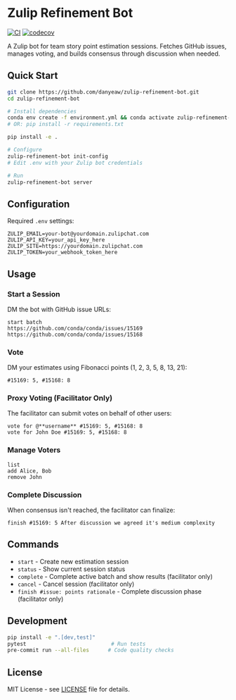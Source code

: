 # Zulip Refinement Bot

[![CI](https://github.com/danyeaw/zulip-refinement-bot/workflows/CI/badge.svg)](https://github.com/danyeaw/zulip-refinement-bot/actions)
[![codecov](https://codecov.io/gh/danyeaw/zulip-refinement-bot/branch/main/graph/badge.svg)](https://codecov.io/gh/danyeaw/zulip-refinement-bot)

A Zulip bot for team story point estimation sessions. Fetches GitHub issues, manages voting, and builds consensus through discussion when needed.

## Quick Start

```bash
git clone https://github.com/danyeaw/zulip-refinement-bot.git
cd zulip-refinement-bot

# Install dependencies
conda env create -f environment.yml && conda activate zulip-refinement-bot
# OR: pip install -r requirements.txt

pip install -e .

# Configure
zulip-refinement-bot init-config
# Edit .env with your Zulip bot credentials

# Run
zulip-refinement-bot server
```

## Configuration

Required `.env` settings:
```env
ZULIP_EMAIL=your-bot@yourdomain.zulipchat.com
ZULIP_API_KEY=your_api_key_here
ZULIP_SITE=https://yourdomain.zulipchat.com
ZULIP_TOKEN=your_webhook_token_here
```

## Usage

### Start a Session
DM the bot with GitHub issue URLs:
```
start batch
https://github.com/conda/conda/issues/15169
https://github.com/conda/conda/issues/15168
```

### Vote
DM your estimates using Fibonacci points (1, 2, 3, 5, 8, 13, 21):
```
#15169: 5, #15168: 8
```

### Proxy Voting (Facilitator Only)
The facilitator can submit votes on behalf of other users:
```
vote for @**username** #15169: 5, #15168: 8
vote for John Doe #15169: 5, #15168: 8
```

### Manage Voters
```
list
add Alice, Bob
remove John
```

### Complete Discussion
When consensus isn't reached, the facilitator can finalize:
```
finish #15169: 5 After discussion we agreed it's medium complexity
```

## Commands

- `start` - Create new estimation session
- `status` - Show current session status
- `complete` - Complete active batch and show results (facilitator only)
- `cancel` - Cancel session (facilitator only)
- `finish #issue: points rationale` - Complete discussion phase (facilitator only)

## Development

```bash
pip install -e ".[dev,test]"
pytest                           # Run tests
pre-commit run --all-files      # Code quality checks
```

## License

MIT License - see [LICENSE](LICENSE) file for details.

